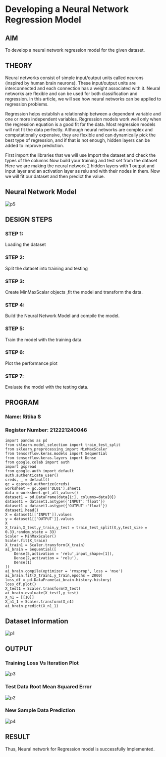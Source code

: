 # Developing a Neural Network Regression Model

## AIM

To develop a neural network regression model for the given dataset.

## THEORY

Neural networks consist of simple input/output units called neurons (inspired by human brain neurons). These input/output units are interconnected and each connection has a weight associated with it. Neural networks are flexible and can be used for both classification and regression. In this article, we will see how neural networks can be applied to regression problems.

Regression helps establish a relationship between a dependent variable and one or more independent variables. Regression models work well only when the regression equation is a good fit for the data. Most regression models will not fit the data perfectly. Although neural networks are complex and computationally expensive, they are flexible and can dynamically pick the best type of regression, and if that is not enough, hidden layers can be added to improve prediction.

First import the libraries that we will use Import the dataset and check the types of the columns Now build your training and test set from the dataset Here we are making the neural network 2 hidden layers with 1 output and input layer and an activation layer as relu and with their nodes in them. Now we will fit our dataset and then predict the value.

## Neural Network Model

![p5](https://github.com/user-attachments/assets/be3b3aa7-2bc3-4bd9-9865-e8227da115df)


## DESIGN STEPS

### STEP 1:

Loading the dataset

### STEP 2:

Split the dataset into training and testing

### STEP 3:

Create MinMaxScalar objects ,fit the model and transform the data.

### STEP 4:

Build the Neural Network Model and compile the model.

### STEP 5:

Train the model with the training data.

### STEP 6:

Plot the performance plot

### STEP 7:

Evaluate the model with the testing data.

## PROGRAM
### Name: Ritika S
### Register Number: 212221240046
```
import pandas as pd
from sklearn.model_selection import train_test_split
from sklearn.preprocessing import MinMaxScaler
from tensorflow.keras.models import Sequential
from tensorflow.keras.layers import Dense
from google.colab import auth
import gspread
from google.auth import default
auth.authenticate_user()
creds, _ = default()
gc = gspread.authorize(creds)
worksheet = gc.open('DL01').sheet1
data = worksheet.get_all_values()
dataset1 = pd.DataFrame(data[1:], columns=data[0])
dataset1 = dataset1.astype({'INPUT':'float'})
dataset1 = dataset1.astype({'OUTPUT':'float'})
dataset1.head()
X = dataset1[['INPUT']].values
y = dataset1[['OUTPUT']].values
X
X_train,X_test,y_train,y_test = train_test_split(X,y,test_size = 0.33,random_state = 33)
Scaler = MinMaxScaler()
Scaler.fit(X_train)
X_train1 = Scaler.transform(X_train)
ai_brain = Sequential([
    Dense(5,activation = 'relu',input_shape=[1]),
    Dense(2,activation = 'relu'),
    Dense(1)
])
ai_brain.compile(optimizer = 'rmsprop', loss = 'mse')
ai_brain.fit(X_train1,y_train,epochs = 2000)
loss_df = pd.DataFrame(ai_brain.history.history)
loss_df.plot()
X_test1 = Scaler.transform(X_test)
ai_brain.evaluate(X_test1,y_test)
X_n1 = [[10]]
X_n1_1 = Scaler.transform(X_n1)
ai_brain.predict(X_n1_1)
```
## Dataset Information

![p1](https://github.com/user-attachments/assets/fbbedc25-675c-43de-9b35-514d97240668)


## OUTPUT

### Training Loss Vs Iteration Plot

![p3](https://github.com/user-attachments/assets/610db51f-d168-4f15-bb2b-a4ed800398bf)


### Test Data Root Mean Squared Error

![p2](https://github.com/user-attachments/assets/23b71f66-6b55-42b4-84d7-5c335b226f8d)


### New Sample Data Prediction

![p4](https://github.com/user-attachments/assets/2c5d6e61-84eb-47d5-b0de-57ddbd15dc45)


## RESULT

Thus, Neural network for Regression model is successfully Implemented.
